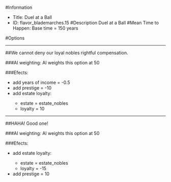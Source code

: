 #Information
 - Title: Duel at a Ball
 - ID: flavor_blademarches.15
#Description
Duel at a Ball
#Mean Time to Happen:
Base time = 150 years

#Options

___
##We cannot deny our loyal nobles rightful compensation.

###AI weighting:
AI weights this option at 50


###Efects:<ul><li>add years of income = -0.5</li><li>add prestige = -10</li><li>add estate loyalty:</li><ul><li>estate = estate_nobles</li><li>loyalty = 10</li></ul></ul>

___
##HAHA! Good one!

###AI weighting:
AI weights this option at 50


###Efects:<ul><li>add estate loyalty:</li><ul><li>estate = estate_nobles</li><li>loyalty = -15</li></ul><li>add prestige = 10</li></ul>
